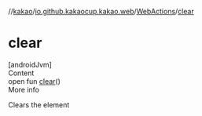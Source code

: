 //[kakao](../../../index.md)/[io.github.kakaocup.kakao.web](../index.md)/[WebActions](index.md)/[clear](clear.md)



# clear  
[androidJvm]  
Content  
open fun [clear](clear.md)()  
More info  


Clears the element

  



